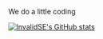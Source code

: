 We do a little coding

[![InvalidSE's GitHub stats](https://github-readme-stats.vercel.app/api?username=InvalidSE)](https://github.com/anuraghazra/github-readme-stats)
